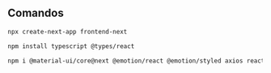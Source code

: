 ## Comandos

```bash
npx create-next-app frontend-next
```

```bash
npm install typescript @types/react
```

```bash
npm i @material-ui/core@next @emotion/react @emotion/styled axios react-input-mask
```

